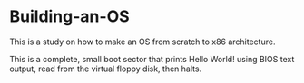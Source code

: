 # Building-an-OS
This is a study on how to make an OS from scratch to x86 architecture.

This is a complete, small boot sector that prints Hello World! using BIOS text output, read from the virtual floppy disk, then halts.
